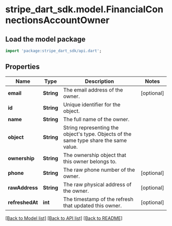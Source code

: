 # stripe_dart_sdk.model.FinancialConnectionsAccountOwner

## Load the model package
```dart
import 'package:stripe_dart_sdk/api.dart';
```

## Properties
Name | Type | Description | Notes
------------ | ------------- | ------------- | -------------
**email** | **String** | The email address of the owner. | [optional] 
**id** | **String** | Unique identifier for the object. | 
**name** | **String** | The full name of the owner. | 
**object** | **String** | String representing the object's type. Objects of the same type share the same value. | 
**ownership** | **String** | The ownership object that this owner belongs to. | 
**phone** | **String** | The raw phone number of the owner. | [optional] 
**rawAddress** | **String** | The raw physical address of the owner. | [optional] 
**refreshedAt** | **int** | The timestamp of the refresh that updated this owner. | [optional] 

[[Back to Model list]](../README.md#documentation-for-models) [[Back to API list]](../README.md#documentation-for-api-endpoints) [[Back to README]](../README.md)


